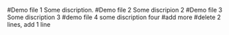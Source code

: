 #Demo file 1
Some discription.
#Demo file 2
Some discripion 2
#Demo file 3
Some discription 3
#demo file 4
some discription four
#add more
#delete 2 lines, add 1 line
